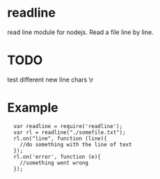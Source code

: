 readline
========

read line module for nodejs. Read a file line by line.

TODO
=====

test different new line chars \r

Example
=======

```
  var readline = require('readline');
  var rl = readline("./somefile.txt");
  rl.on("line", function (line){
    //do something with the line of text
  });
  rl.on('error', function (e){
    //something went wrong
  });
```